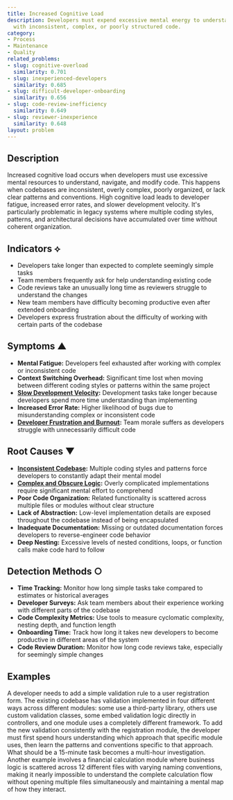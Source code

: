 ```yaml
---
title: Increased Cognitive Load
description: Developers must expend excessive mental energy to understand and work
  with inconsistent, complex, or poorly structured code.
category:
- Process
- Maintenance
- Quality
related_problems:
- slug: cognitive-overload
  similarity: 0.701
- slug: inexperienced-developers
  similarity: 0.685
- slug: difficult-developer-onboarding
  similarity: 0.656
- slug: code-review-inefficiency
  similarity: 0.649
- slug: reviewer-inexperience
  similarity: 0.648
layout: problem
---
```


## Description

Increased cognitive load occurs when developers must use excessive mental resources to understand, navigate, and modify code. This happens when codebases are inconsistent, overly complex, poorly organized, or lack clear patterns and conventions. High cognitive load leads to developer fatigue, increased error rates, and slower development velocity. It's particularly problematic in legacy systems where multiple coding styles, patterns, and architectural decisions have accumulated over time without coherent organization.

## Indicators ⟡
- Developers take longer than expected to complete seemingly simple tasks
- Team members frequently ask for help understanding existing code
- Code reviews take an unusually long time as reviewers struggle to understand the changes
- New team members have difficulty becoming productive even after extended onboarding
- Developers express frustration about the difficulty of working with certain parts of the codebase

## Symptoms ▲
- **Mental Fatigue:** Developers feel exhausted after working with complex or inconsistent code
- **Context Switching Overhead:** Significant time lost when moving between different coding styles or patterns within the same project
- **[Slow Development Velocity](slow-development-velocity.md):** Development tasks take longer because developers spend more time understanding than implementing
- **Increased Error Rate:** Higher likelihood of bugs due to misunderstanding complex or inconsistent code
- **[Developer Frustration and Burnout](developer-frustration-and-burnout.md):** Team morale suffers as developers struggle with unnecessarily difficult code

## Root Causes ▼
- **[Inconsistent Codebase](inconsistent-codebase.md):** Multiple coding styles and patterns force developers to constantly adapt their mental model
- **[Complex and Obscure Logic](complex-and-obscure-logic.md):** Overly complicated implementations require significant mental effort to comprehend
- **Poor Code Organization:** Related functionality is scattered across multiple files or modules without clear structure
- **Lack of Abstraction:** Low-level implementation details are exposed throughout the codebase instead of being encapsulated
- **Inadequate Documentation:** Missing or outdated documentation forces developers to reverse-engineer code behavior
- **Deep Nesting:** Excessive levels of nested conditions, loops, or function calls make code hard to follow

## Detection Methods ○
- **Time Tracking:** Monitor how long simple tasks take compared to estimates or historical averages
- **Developer Surveys:** Ask team members about their experience working with different parts of the codebase
- **Code Complexity Metrics:** Use tools to measure cyclomatic complexity, nesting depth, and function length
- **Onboarding Time:** Track how long it takes new developers to become productive in different areas of the system
- **Code Review Duration:** Monitor how long code reviews take, especially for seemingly simple changes

## Examples

A developer needs to add a simple validation rule to a user registration form. The existing codebase has validation implemented in four different ways across different modules: some use a third-party library, others use custom validation classes, some embed validation logic directly in controllers, and one module uses a completely different framework. To add the new validation consistently with the registration module, the developer must first spend hours understanding which approach that specific module uses, then learn the patterns and conventions specific to that approach. What should be a 15-minute task becomes a multi-hour investigation. Another example involves a financial calculation module where business logic is scattered across 12 different files with varying naming conventions, making it nearly impossible to understand the complete calculation flow without opening multiple files simultaneously and maintaining a mental map of how they interact.